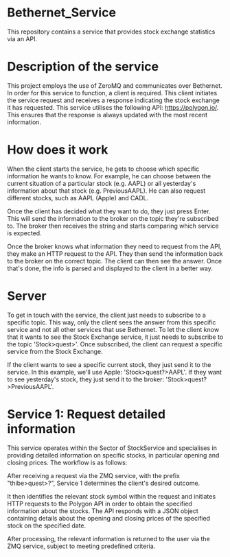# Bethernet_Service

This repository contains a service that provides stock exchange statistics via an API.

# Description of the service

This project employs the use of ZeroMQ and communicates over Bethernet. In order for this service to function, a client is required. This client initiates the service request and receives a response indicating the stock exchange it has requested. This service utilises the following API: https://polygon.io/. This ensures that the response is always updated with the most recent information.

# How does it work

When the client starts the service, he gets to choose which specific information he wants to know. For example, he can choose between the current situation of a particular stock (e.g. AAPL) or all yesterday's information about that stock (e.g. PreviousAAPL). He can also request different stocks, such as AAPL (Apple) and CADL. 

Once the client has decided what they want to do, they just press Enter. This will send the information to the broker on the topic they're subscribed to. The broker then receives the string and starts comparing which service is expected.

Once the broker knows what information they need to request from the API, they make an HTTP request to the API. They then send the information back to the broker on the correct topic. The client can then see the answer. Once that's done, the info is parsed and displayed to the client in a better way.

# Server

To get in touch with the service, the client just needs to subscribe to a specific topic. This way, only the client sees the answer from this specific service and not all other services that use Bethernet. To let the client know that it wants to see the Stock Exchange service, it just needs to subscribe to the topic 'Stock>quest>'. Once subscribed, the client can request a specific service from the Stock Exchange. 

If the client wants to see a specific current stock, they just send it to the service. In this example, we'll use Apple: 'Stock>quest?>AAPL'. If they want to see yesterday's stock, they just send it to the broker: 'Stock>quest?>PreviousAAPL'.

# Service 1: Request detailed information

This service operates within the Sector of StockService and specialises in providing detailed information on specific stocks, in particular opening and closing prices. The workflow is as follows:

After receiving a request via the ZMQ service, with the prefix "thibe>quest>?", Service 1 determines the client's desired outcome.

It then identifies the relevant stock symbol within the request and initiates HTTP requests to the Polygon API in order to obtain the specified information about the stocks. The API responds with a JSON object containing details about the opening and closing prices of the specified stock on the specified date.

After processing, the relevant information is returned to the user via the ZMQ service, subject to meeting predefined criteria.
